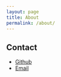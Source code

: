 ```yaml
---
layout: page
title: About
permalink: /about/
---
```


## Contact

* [Github](https://github.com/dengshenyu)
* [Email](mailto:dengshenyu@gmail.com)

